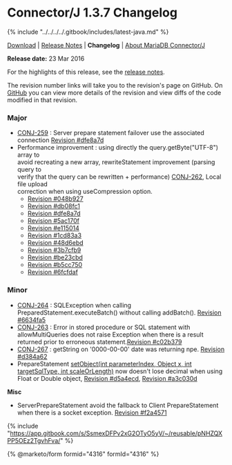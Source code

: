 # Connector/J 1.3.7 Changelog

{% include "../../../../.gitbook/includes/latest-java.md" %}

[Download](https://downloads.mariadb.org/connector-java/1.3.7/) | [Release Notes](../../1.3/1.3.7.md) | **Changelog** | [About MariaDB Connector/J](https://app.gitbook.com/s/CjGYMsT2MVP4nd3IyW2L/mariadb-connector-j/about-mariadb-connector-j)

**Release date:** 23 Mar 2016

For the highlights of this release, see the [release notes](../../1.3/1.3.7.md).

The revision number links will take you to the revision's page on GitHub. On [GitHub](https://github.com/MariaDB/mariadb-connector-j) you can view more details of the revision and view diffs of the code modified in that revision.

### Major

* [CONJ-259](https://jira.mariadb.org/browse/CONJ-259) : Server prepare statement failover use the associated connection [Revision #dfe8a7d](https://github.com/mariadb-corporation/mariadb-connector-j/commit/dfe8a7d)
* Performance improvement : using directly the query.getByte("UTF-8") array to\
  avoid recreating a new array, rewriteStatement improvement (parsing query to\
  verify that the query can be rewritten + performance) [CONJ-262](https://jira.mariadb.org/browse/CONJ-262), Local file upload\
  correction when using useCompression option.
  * [Revision #048b927](https://github.com/mariadb-corporation/mariadb-connector-j/commit/048b927)
  * [Revision #db08fc1](https://github.com/mariadb-corporation/mariadb-connector-j/commit/db08fc1)
  * [Revision #dfe8a7d](https://github.com/mariadb-corporation/mariadb-connector-j/commit/dfe8a7d)
  * [Revision #5ac170f](https://github.com/mariadb-corporation/mariadb-connector-j/commit/5ac170f)
  * [Revision #e115014](https://github.com/mariadb-corporation/mariadb-connector-j/commit/e115014)
  * [Revision #1cd83a3](https://github.com/mariadb-corporation/mariadb-connector-j/commit/1cd83a3)
  * [Revision #48d6ebd](https://github.com/mariadb-corporation/mariadb-connector-j/commit/48d6ebd)
  * [Revision #3b7cfb9](https://github.com/mariadb-corporation/mariadb-connector-j/commit/3b7cfb9)
  * [Revision #be23cbd](https://github.com/mariadb-corporation/mariadb-connector-j/commit/be23cbd)
  * [Revision #b5cc750](https://github.com/mariadb-corporation/mariadb-connector-j/commit/b5cc750)
  * [Revision #6fcfdaf](https://github.com/mariadb-corporation/mariadb-connector-j/commit/6fcfdaf)

### Minor

* [CONJ-264](https://jira.mariadb.org/browse/CONJ-264) : SQLException when calling PreparedStatement.executeBatch() without calling addBatch(). [Revision #6634fa5](https://github.com/mariadb-corporation/mariadb-connector-j/commit/6634fa5)
* [CONJ-263](https://jira.mariadb.org/browse/CONJ-263) : Error in stored procedure or SQL statement with allowMultiQueries does not raise Exception when there is a result returned prior to erroneous statement.[Revision #c02b379](https://github.com/mariadb-corporation/mariadb-connector-j/commit/c02b379)
* [CONJ-267](https://jira.mariadb.org/browse/CONJ-267) : getString on '0000-00-00' date was returning npe. [Revision #d384a62](https://github.com/mariadb-corporation/mariadb-connector-j/commit/d384a62)
* PrepareStatement [setObject(int parameterIndex, Object x, int targetSqlType, int scaleOrLength)](https://docs.oracle.com/javase/7/docs/api/java/sql/PreparedStatement.html#setObject\(int,%20java.lang.Object,%20int,%20int\)) now doesn't lose decimal when using Float or Double object, [Revision #d5a4ecd](https://github.com/mariadb-corporation/mariadb-connector-j/commit/d5a4ecd), [Revision #a3c030d](https://github.com/mariadb-corporation/mariadb-connector-j/commit/a3c030d)

**Misc**

* ServerPrepareStatement avoid the fallback to Client PrepareStatement when there is a socket exception. [Revision #f2a4571](https://github.com/mariadb-corporation/mariadb-connector-j/commit/f2a4571)

{% include "https://app.gitbook.com/s/SsmexDFPv2xG2OTyO5yV/~/reusable/pNHZQXPP5OEz2TgvhFva/" %}

{% @marketo/form formid="4316" formId="4316" %}
